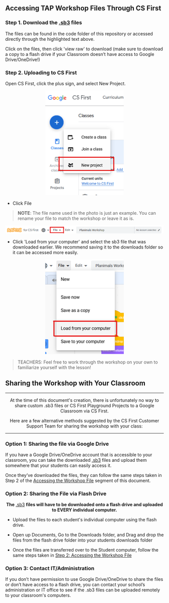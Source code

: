 ## Accessing TAP Workshop Files Through CS First
[//]: # (Feel free to adjust the .md file to suit your projects needs)

### Step 1. Download the [.sb3](/Code) files

<!--- INSERT YOUR OWN .sb3 FILE IN THE PARENTHESIS!! THIS IS 1/3 LINKS YOU MUST REPLACE--->

The files can be found in the code folder of this repository or accessed directly through the highlighted text above. 

Click on the files, then click 'view raw' to download (make sure to download a copy to a flash drive if your Classroom doesn’t have access to Google Drive/OneDrive!)

### Step 2. Uploading to CS First

Open CS First, click the plus sign, and select New Project.
  
<p align="center">
<img src = "/Documents/tutorial/CS FIRST/CS First Media/cs first new project.png" width="250">
</p>

- Click File

> <b>NOTE</b>: The file name used in the photo is just an example. You can rename your file to match the workshop or leave it as is.


<p align="center">
<img src = "/Documents/tutorial/CS FIRST/CS First Media/csfirst file.png" width="700">
</p>


- Click 'Load from your computer' and select the sb3 file that was downloaded earlier. We recommend saving it to the downloads folder so it can be accessed more easily.


<p align="center">
<img src = "/Documents/tutorial/CS FIRST/CS First Media/csfirst load from computer.png" width="250">
</p>

>TEACHERS: Feel free to work through the workshop on your own to familiarize yourself with the lesson!


## Sharing the Workshop with Your Classroom

---

<p align="center">
At the time of this document's creation, there is unfortunately no way to share custom .sb3 files or CS First Playground Projects to a Google Classroom via CS First. 
</p>
<p align="center">
Here are a few alternative methods suggested by the CS First Customer Support Team for sharing the workshop with your class:
</p>

---

### Option 1: Sharing the file via Google Drive

If you have a Google Drive/OneDrive account that is accessible to your classroom, you can take the downloaded [.sb3](/Code) files and upload them somewhere that your students can easily access it. 

<!--- CONTRIBUTORS: REPLACE THIS LINK 2/3--->

Once they’ve downloaded the files, they can follow the same steps taken in Step 2 of the [Accessing the Workshop File](#step-2-uploading-to-cs-first) segment of this document. 

### Option 2: Sharing the File via Flash Drive

<p align="center" >
<b>The</b> <a href="https://github.com/TAP-GGC/NinjaTurtles/tree/main/Code">.sb3</a> <b>files will have to be downloaded onto a flash drive and uploaded to EVERY individual computer.</b>
</p> 

<!--- CONTRIBUTORS: REPLACE THIS LINK 3/3 --->

* Upload the files to each student's individual computer using the flash drive. 

* Open up Documents, Go to the Downloads folder, and Drag and drop the files from the flash drive folder into your students downloads folder

* Once the files are transferred over to the Student computer, follow the same steps taken in [Step 2: Accessing the Workshop File](#step-2-uploading-to-cs-first) 

### Option 3: Contact IT/Administration

If you don’t have permission to use Google Drive/OneDrive to share the files or don’t have access to a flash drive, you can contact your school’s administration or IT office to see if the .sb3 files can be uploaded remotely to your classroom's computers. 



